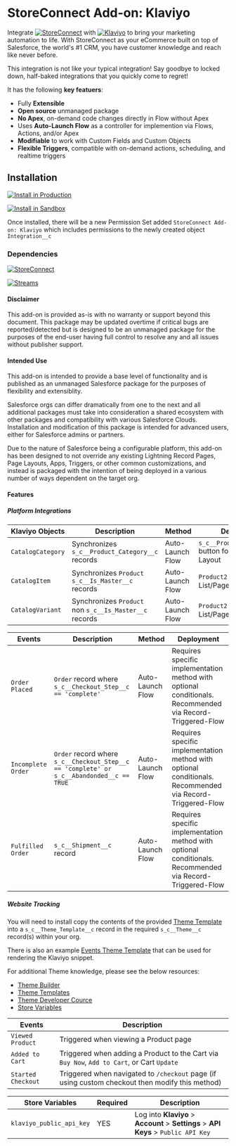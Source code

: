# StoreConnect Add-on: Klaviyo
Integrate [![StoreConnect](https://custom-icon-badges.demolab.com/badge/StoreConnect-fea42a?logo=storeconnect&logoColor=white "StoreConnect")](https://getstoreconnect.com) with [![Klaviyo](https://custom-icon-badges.demolab.com/badge/Klaviyo-black?logo=klaviyo-flag&logoColor=white "Klaviyo")](https://klaviyo.com) to bring your marketing automation to life. With StoreConnect as your eCommerce built on top of Salesforce, the world's #1 CRM, you have customer knowledge and reach like never before.

This integration is not like your typical integration! Say goodbye to locked down, half-baked integrations that you quickly come to regret!

It has the following **key featuers**:
* Fully **Extensible**
* **Open source** unmanaged package
* **No Apex**, on-demand code changes directly in Flow without Apex
* Uses **Auto-Launch Flow** as a controller for implemention via Flows, Actions, and/or Apex
* **Modifiable** to work with Custom Fields and Custom Objects
* **Flexible Triggers**, compatible with on-demand actions, scheduling, and realtime triggers

## Installation

[![Install in Production](https://custom-icon-badges.demolab.com/badge/Install-Production-fea42a?style=for-the-badge&logo=storeconnect&logoColor=fea42a "Install in Production")](https://login.salesforce.com/packaging/installPackage.apexp?p0=04t2u000000D2l2AAC)

[![Install in Sandbox](https://custom-icon-badges.demolab.com/badge/Install-Sandbox-fea42a?style=for-the-badge&logo=storeconnect&logoColor=fea42a "Install in Sandbox")](https://test.salesforce.com/packaging/installPackage.apexp?p0=04t2u000000D2l2AAC)

Once installed, there will be a new Permission Set added `StoreConnect Add-on: Klaviyo` which includes permissions to the newly created object `Integration__c`

### Dependencies
[![StoreConnect](https://custom-icon-badges.demolab.com/badge/StoreConnect-16.3+-fea42a "StoreConnect")](https://appexchange.salesforce.com/appxListingDetail?listingId=a0N3A00000FMkeKUAT)

[![Streams](https://custom-icon-badges.demolab.com/badge/Streams-61.0+-blue "Streams")](https://appexchange.salesforce.com/appxListingDetail?listingId=a0N3000000B5Z0LEAV)

#### Disclaimer
This add-on is provided as-is with no warranty or support beyond this document. This package may be updated overtime if critical bugs are reported/detected but is designed to be an unmanaged package for the purposes of the end-user having full control to resolve any and all issues without publisher support.

#### Intended Use
This add-on is intended to provide a base level of functionality and is published as an unmanaged Salesforce package for the purposes of flexibility and extensiblity.

Salesforce orgs can differ dramatically from one to the next and all additional packages must take into consideration a shared ecosystem with other packages and compatibility with various Salesforce Clouds. Installation and modification of this package is intended for advanced users, either for Salesforce admins or partners.

Due to the nature of Salesforce being a configurable platform, this add-on has been designed to not override any existing Lightning Record Pages, Page Layouts, Apps, Triggers, or other common customizations, and instead is packaged with the intention of being deployed in a various number of ways dependent on the target org.

#### Features

##### Platform Integrations
| Klaviyo Objects   | Description                                            | Method           | Deployment |
| ----------------- | ------------------------------------------------------ | ---------------- | - |
| `CatalogCategory` | Synchronizes `s_c__Product_Category__c` records        | Auto-Launch Flow | `s_c__Product_Category__c` button for List/Page Layout |
| `CatalogItem`     | Synchronizes `Product` `s_c__Is_Master__c` records     | Auto-Launch Flow | `Product2` button for List/Page Layout                 |
| `CatalogVariant`  | Synchronizes `Product` non `s_c__Is_Master__c` records | Auto-Launch Flow | `Product2` button for List/Page Layout                 |

| Events             | Description                                                                              | Method           | Deployment |
| -----------------  | ---------------------------------------------------------------------------------------- | ---------------- | - |
| `Order Placed`     | `Order` record where `s_c__Checkout_Step__c == 'complete'`                               | Auto-Launch Flow | Requires specific implementation method with optional conditionals. Recommended via Record-Triggered-Flow |
| `Incomplete Order` | `Order` record where `s_c__Checkout_Step__c == 'complete' or s_c__Abandonded__c == TRUE` | Auto-Launch Flow | Requires specific implementation method with optional conditionals. Recommended via Record-Triggered-Flow |
| `Fulfilled Order`  | `s_c__Shipment__c` record                                                                | Auto-Launch Flow | Requires specific implementation method with optional conditionals. Recommended via Record-Triggered-Flow |

##### Website Tracking
You will need to install copy the contents of the provided [Theme Template](./themes/snippets/events/klaviyo.liquid) into a `s_c__Theme_Template__c` record in the required `s_c__Theme__c` record(s) within your org.

There is also an example [Events Theme Template](./themes/snippets/events.liquid) that can be used for rendering the Klaviyo snippet.

For additional Theme knowledge, please see the below resources:
* [Theme Builder](https://help.getstoreconnect.com/documentation/themes/0.11.6/index.html "Theme Builder")
* [Theme Templates](https://help.getstoreconnect.com/documentation/themes/0.11.6/templates/index.html "Theme Templates")
* [Theme Developer Cource](https://storeconnect.academy/students/sign_up?course_id=f39ced7f-5c52-4c70-a768-60f17026e74c "Theme Developer Course")
* [Store Variables](https://help.getstoreconnect.com/documentation/store-variables.html "Store Variables")

| Events             | Description                                                                                     |
| ------------------ | ----------------------------------------------------------------------------------------------- |
| `Viewed Product`   | Triggered when viewing a Product page | `s_c__Theme_Template__c` record                         |
| `Added to Cart`    | Triggered when adding a Product to the Cart via `Buy Now`, `Add to Cart`, or Cart `Update`      |
| `Started Checkout` | Triggered when navigated to `/checkout` page (if using custom checkout then modify this method) |

| Store Variables          | Required  | Description                                                                 |
| ------------------------ | --------- | --------------------------------------------------------------------------- |
| `klaviyo_public_api_key` |    YES    | Log into **Klaviyo** > **Account** > **Settings** > **API Keys** > `Public API Key` |